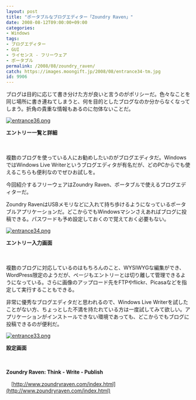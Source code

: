 ```yaml
---
layout: post
title: "ポータブルなブログエディター「Zoundry Raven」"
date: 2008-08-12T09:00:00+09:00
categories:
- Windows
tags: 
- ブログエディター
- GUI
- ライセンス - フリーウェア
- ポータブル
permalink: /2008/08/zoundry_raven/
catch: https://images.moongift.jp/2008/08/entrance34-tm.jpg
id: 9906
---
```

ブログは目的に応じて書き分けた方が良いと言うのがポリシーだ。色々なことを同じ場所に書き連ねてしまうと、何を目的としたブログなのか分からなくなってしまう。折角の貴重な情報もあるのに勿体ないことだ。

  

[![entrance36.png](https://images.moongift.jp/2008/08/entrance36-tm.jpg)](https://images.moongift.jp/2008/08/entrance36.jpg)  
  
**エントリー一覧と詳細**

  

　

  

複数のブログを使っている人にお勧めしたいのがブログエディタだ。WindowsではWindows Live Writerというブログエディタが有名だが、どのPCからでも使えるこちらも便利なのでぜひお試しを。

  

今回紹介するフリーウェアはZoundry Raven、ポータブルで使えるブログエディターだ。

  
  
<!--more-->  

Zoundry RavenはUSBメモリなどに入れて持ち歩けるようになっているポータブルアプリケーションだ。どこからでもWindowsマシンさえあればブログに投稿できる。パスワードも予め設定しておくので覚えておく必要もない。

  

[![entrance34.png](https://images.moongift.jp/2008/08/entrance34-tm.jpg)](https://images.moongift.jp/2008/08/entrance34.jpg)  
  
**エントリー入力画面**

  

　

  

複数のブログに対応しているのはもちろんのこと、WYSIWYGな編集ができ、WordPress限定のようだが、ページもエントリーとは切り離して管理できるようになっている。さらに画像のアップロード先をFTPやflickr、Picasaなどを指定して実行することもできる。

  

非常に優秀なブログエディタだと思われるので、Windows Live Writerを試したことがない方、ちょっとした不満を持たれている方は一度試してみて欲しい。アプリケーションがインストールできない環境であっても、どこからでもブログに投稿できるのが便利だ。

  

[![entrance33.png](https://images.moongift.jp/2008/08/entrance33-tm.jpg)](https://images.moongift.jp/2008/08/entrance33.jpg)  
  
**設定画面**

  

　

  

**Zoundry Raven: Think - Write - Publish**  
  
　[http://www.zoundryraven.com/index.html](http://www.zoundryraven.com/index.html)

  
